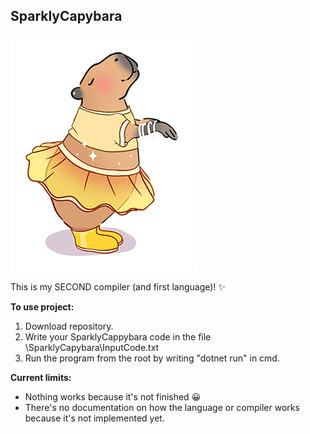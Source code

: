 ## SparklyCapybara

![alt text](https://github.com/MiroBro/SparklyCapybara/blob/main/Art/SparklyCapybaraLogo_Smaller.png)

This is my SECOND compiler (and first language)! ✨

**To use project:**
1. Download repository.
2. Write your SparklyCappybara code in the file \SparklyCapybara\InputCode.txt
3. Run the program from the root by writing "dotnet run" in cmd.

**Current limits:**
- Nothing works because it's not finished 😀
- There's no documentation on how the language or compiler works because it's not implemented yet.
